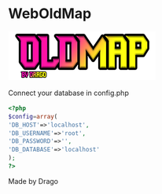 # WebOldMap
![Test Image 1](public_html/img/logopetit.png)

Connect your database in config.php

```php  
<?php
$config=array(
'DB_HOST'=>'localhost',
'DB_USERNAME'=>'root',
'DB_PASSWORD'=>'',
'DB_DATABASE'=>'localhost'
);
?>
```
Made by Drago
